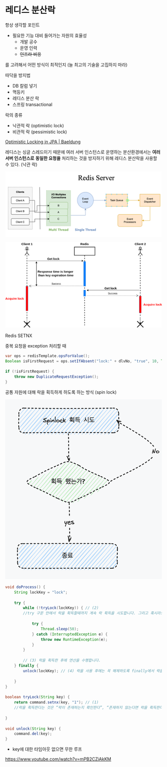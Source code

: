 # 레디스 분산락

항상 생각할 포인트

- 필요한 기능 대비 들어가는 자원의 효율성
    - 개발 공수
    - 운영 인력
    - ~~인프라 비용~~

를 고려해서 어떤 방식이 최적인지 (늘 최고의 기술을 고집하지 마라)

따닥을 방지법

- DB 칼럼 넣기
- 멱등키
- 레디스 분산 락
- 스프링 transactional

락의 종류

- 낙관적 락 (optimistic lock)
- 비관적 락 (pessimistic lock)

[Optimistic Locking in JPA | Baeldung](https://www.baeldung.com/jpa-optimistic-locking)

레디스는 싱글 스레드이기 때문에 여러 서버 인스턴스로 운영하는 분산환경에서는 **여러 서버 인스턴스로** **동일한 요청을** 처리하는 것을 방지하기 위해 레디스 분산락을 사용할 수 있다. (낙관 락)

![redis01.png](../_resources/redis01.png)

![redis02.png](../_resources/redis02.png)

Redis SETNX

중복 요청을 exception 처리할 때

```java
var ops = redisTemplate.opsForValue();
Boolean isFirstRequest = ops.setIfAbsent("lock:" + dlvNo, "true", 10, TimeUnit.SECONDS);

if (!isFirstRequest) {
	throw new DuplicateRequestException();
}
```

공통 자원에 대해 락을 획득하게 하도록 하는 방식 (spin lock)

![redis03.png](../_resources/redis03.png)

```java
void doProcess() {
    String lockKey = "lock";

    try {
        while (!tryLock(lockKey)) { // (2)
        //try 구문 안에서 락을 획득할때까지 계속 락 획득을 시도합니다. 그리고 혹시라도 레디스에 너무 많은 요청이 가지 않도록 약간의 sleep을 걸어줬습니다.

            try {
                Thread.sleep(50);
            } catch (InterruptedException e) {
                throw new RuntimeException(e);
            }
        }
        
        // (3) 락을 획득한 후에 연산을 수행합니다.
    } finally {
        unlock(lockKey); // (4) 락을 사용 후에는 꼭 해제하도록 finally에서 락을 해제해줍니다.

    }
}

boolean tryLock(String key) {
    return command.setnx(key, "1"); // (1)
    //락을 획득한다는 것은 “락이 존재하는지 확인한다”, “존재하지 않는다면 락을 획득한다” 두 연산이 atomic하게 이루어져야합니다.

}

void unlock(String key) {
    command.del(key);
}

```

- key에 대한 타임아웃 없으면 무한 루프

https://www.youtube.com/watch?v=mPB2CZiAkKM